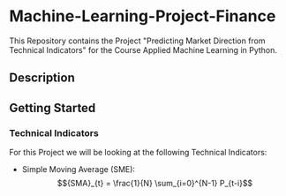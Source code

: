 # Machine-Learning-Project-Finance
This Repository contains the Project "Predicting Market Direction from Technical Indicators" for the Course Applied Machine Learning in Python.

## Description


## Getting Started


### Technical Indicators
For this Project we will be looking at the following Technical Indicators:
* Simple Moving Average (SME): $${SMA}_{t} = \frac{1}{N} \sum_{i=0}^{N-1} P_{t-i}$$
